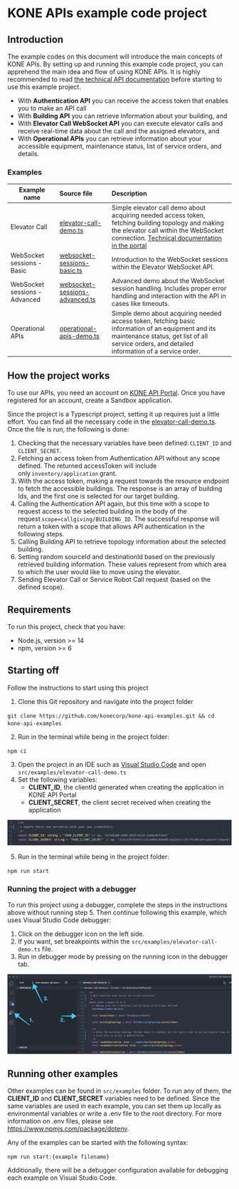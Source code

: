 # KONE APIs example code project

## Introduction

The example codes on this document will introduce the main concepts of KONE APIs. By setting up and running this example code project, you can apprehend the main idea and flow of using KONE APIs. It is highly recommended to read [the technical API documentation](https://dev.kone.com/api-portal/dashboard/developer-guide/overview-api) before starting to use this example project.

- With **Authentication API** you can receive the access token that enables you to make an API call
- With **Building API** you can retrieve information about your building, and
- With **Elevator Call WebSocket API** you can execute elevator calls and receive real-time data about the call and the assigned elevators, and
- With **Operational APIs** you can retrieve information about your accessible equipment, maintenance status, list of service orders, and details.

### Examples

| Example name                  | Source file                                                                                                                           | Description                                                                                                                                                                                                                                                                         |
| ----------------------------- | :------------------------------------------------------------------------------------------------------------------------------------ | :---------------------------------------------------------------------------------------------------------------------------------------------------------------------------------------------------------------------------------------------------------------------------------- |
| Elevator Call                 | [elevator-call-demo.ts](https://github.com/konecorp/kone-api-examples/blob/main/src/examples/elevator-call-demo.ts)                   | Simple elevator call demo about acquiring needed access token, fetching building topology and making the elevator call within the WebSocket connection. [Technical documentation in the portal](https://dev.kone.com/api-portal/dashboard/api-documentation/elevator-websocket-api) |
| WebSocket sessions - Basic    | [websocket-sessions-basic.ts](https://github.com/konecorp/kone-api-examples/blob/main/src/examples/websocket-sessions-basic.ts)       | Introduction to the WebSocket sessions within the Elevator WebSocket API.                                                                                                                                                                                                           |
| WebSocket sessions - Advanced | [websocket-sessions-advanced.ts](https://github.com/konecorp/kone-api-examples/blob/main/src/examples/websocket-sessions-advanced.ts) | Advanced demo about the WebSocket session handling. Includes proper error handling and interaction with the API in cases like timeouts.                                                                                                                                             |
| Operational APIs              | [operational-apis-demo.ts](https://github.com/konecorp/kone-api-examples/blob/main/src/examples/operational-apis-demo.ts)             | Simple demo about acquiring needed access token, fetching basic information of an equipment and its maintenance status, get list of all service orders, and detailed information of a service order.                                                                                |

## How the project works

To use our APIs, you need an account on [KONE API Portal](https://dev.kone.com/). Once you have registered for an account, create a Sandbox application.

Since the project is a Typescript project, setting it up requires just a little effort. You can find all the necessary code in the [elevator-call-demo.ts](https://github.com/konecorp/kone-api-examples/blob/main/src/examples/elevator-call-demo.ts). Once the file is run, the following is done:

1. Checking that the necessary variables have been defined: `CLIENT_ID` and `CLIENT_SECRET`.
2. Fetching an access token from Authentication API without any scope defined. The returned accessToken will include only `inventory/application` grant.
3. With the access token, making a request towards the resource endpoint to fetch the accessible buildings. The response is an array of building Ids, and the first one is selected for our target building.
4. Calling the Authentication API again, but this time with a scope to request access to the selected building in the body of the request `scope=callgiving/BUILDING_ID`. The successful response will return a token with a scope that allows API authentication in the following steps.
5. Calling Building API to retrieve topology information about the selected building.
6. Setting random sourceId and destinationId based on the previously retrieved building information. These values represent from which area to which the user would like to move using the elevator.
7. Sending Elevator Call or Service Robot Call request (based on the defined scope).

## Requirements

To run this project, check that you have:

- Node.js, version >= 14
- npm, version >= 6

## Starting off

Follow the instructions to start using this project

1. Clone this Git repository and navigate into the project folder

`git clone https://github.com/konecorp/kone-api-examples.git && cd kone-api-examples`

2. Run in the terminal while being in the project folder:

`npm ci`

3. Open the project in an IDE such as [Visual Studio Code](https://code.visualstudio.com/) and open `src/examples/elevator-call-demo.ts`
4. Set the following variables:
   - **CLIENT_ID**, the clientId generated when creating the application in KONE API Portal
   - **CLIENT_SECRET**, the client secret received when creating the application

![Alt text](./img/variables3.jpg?raw=true 'variables')

5. Run in the terminal while being in the project folder:

`npm run start`

### Running the project with a debugger

To run this project using a debugger, complete the steps in the instructions above without running step 5. Then continue following this example, which uses Visual Studio Code debugger:

1. Click on the debugger icon on the left side.
2. If you want, set breakpoints within the `src/examples/elevator-call-demo.ts` file.
3. Run in debugger mode by pressing on the running icon in the debugger tab.

![Full debugger flow](./img/full-debugger-flow.jpg?raw=true 'debugger')

## Running other examples

Other examples can be found in `src/examples` folder. To run any of them, the **CLIENT_ID** and **CLIENT_SECRET** variables need to be defined. Since the same variables are used in each example, you can set them up locally as environmental variables or write a .env file to the root directory. For more information on .env files, please see https://www.npmjs.com/package/dotenv.

Any of the examples can be started with the following syntax:

`npm run start:{example filename}`

Additionally, there will be a debugger configuration available for debugging each example on Visual Studio Code.
